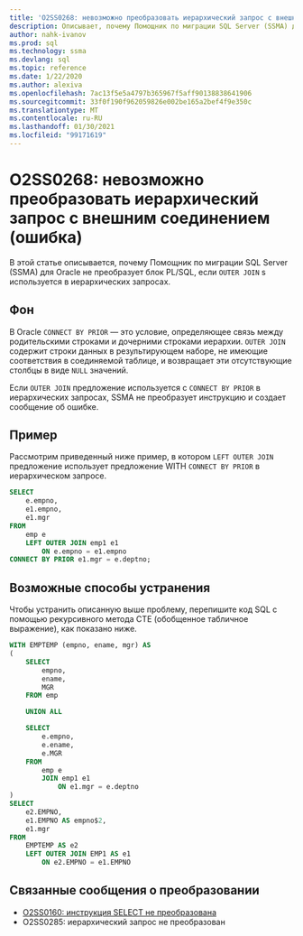 ```yaml
---
title: 'O2SS0268: невозможно преобразовать иерархический запрос с внешним соединением (ошибка)'
description: Описывает, почему Помощник по миграции SQL Server (SSMA) для Oracle не преобразует блок PL/SQL при использовании внешних соединений в иерархических запросах.
author: nahk-ivanov
ms.prod: sql
ms.technology: ssma
ms.devlang: sql
ms.topic: reference
ms.date: 1/22/2020
ms.author: alexiva
ms.openlocfilehash: 7ac13f5e5a4797b365967f5aff90138838641906
ms.sourcegitcommit: 33f0f190f962059826e002be165a2bef4f9e350c
ms.translationtype: MT
ms.contentlocale: ru-RU
ms.lasthandoff: 01/30/2021
ms.locfileid: "99171619"
---
```

# <a name="o2ss0268-hierarchical-query-with-outer-join-cannot-be-converted-error"></a>O2SS0268: невозможно преобразовать иерархический запрос с внешним соединением (ошибка)

В этой статье описывается, почему Помощник по миграции SQL Server (SSMA) для Oracle не преобразует блок PL/SQL, если `OUTER JOIN` s используется в иерархических запросах.

## <a name="background"></a>Фон

В Oracle `CONNECT BY PRIOR` — это условие, определяющее связь между родительскими строками и дочерними строками иерархии. `OUTER JOIN` содержит строки данных в результирующем наборе, не имеющие соответствия в соединяемой таблице, и возвращает эти отсутствующие столбцы в виде `NULL` значений.

Если `OUTER JOIN` предложение используется с `CONNECT BY PRIOR` в иерархических запросах, SSMA не преобразует инструкцию и создает сообщение об ошибке.

## <a name="example"></a>Пример

Рассмотрим приведенный ниже пример, в котором `LEFT OUTER JOIN` предложение использует предложение WITH `CONNECT BY PRIOR` в иерархическом запросе.

```sql
SELECT
    e.empno,
    e1.empno,
    e1.mgr
FROM
    emp e
    LEFT OUTER JOIN emp1 e1
        ON e.empno = e1.empno
CONNECT BY PRIOR e1.mgr = e.deptno;
```

## <a name="possible-remedies"></a>Возможные способы устранения

Чтобы устранить описанную выше проблему, перепишите код SQL с помощью рекурсивного метода CTE (обобщенное табличное выражение), как показано ниже.

```sql
WITH EMPTEMP (empno, ename, mgr) AS
(
    SELECT
        empno,
        ename,
        MGR
    FROM emp

    UNION ALL

    SELECT
        e.empno,
        e.ename,
        e.MGR
    FROM
        emp e
        JOIN emp1 e1
            ON e1.mgr = e.deptno
)
SELECT
    e2.EMPNO,
    e1.EMPNO AS empno$2,
    e1.mgr
FROM
    EMPTEMP AS e2
    LEFT OUTER JOIN EMP1 AS e1
        ON e2.EMPNO = e1.EMPNO
```

## <a name="related-conversion-messages"></a>Связанные сообщения о преобразовании

* [O2SS0160: инструкция SELECT не преобразована](o2ss0160.md)
* O2SS0285: иерархический запрос не преобразован
